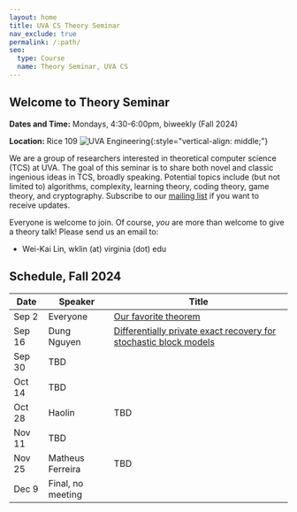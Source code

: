 ```yaml
---
layout: home
title: UVA CS Theory Seminar
nav_exclude: true
permalink: /:path/
seo:
  type: Course
  name: Theory Seminar, UVA CS
---
```


Welcome to Theory Seminar
----------------------------------------
**Dates and Time:** Mondays, 4:30-6:00pm, biweekly (Fall 2024)

**Location:** Rice 109 
![UVA Engineering](assets/images/uva-eng.png){:style="vertical-align: middle;"}

We are a group of researchers interested in theoretical computer science (TCS) at UVA.
The goal of this seminar is to share both novel and classic ingenious ideas 
in TCS, broadly speaking.
Potential topics include (but not limited to) algorithms, complexity,
learning theory, coding theory, game theory, and cryptography.
Subscribe to our [mailing list](https://lists.virginia.edu/sympa/info/cs-theory-seminar) if you want to receive updates.

Everyone is welcome to join.
Of course, *you* are more than welcome to give a theory talk! 
Please send us an email to:

- Wei-Kai Lin, wklin (at) virginia (dot) edu

Schedule, Fall 2024
----------------------------------------

|Date    |Speaker               |Title                                    |
|--------|----------------------|-----------------------------------------|
|Sep 2   |Everyone              |[Our favorite theorem](20240902-our-favorite.md)                            |
|Sep 16  |Dung Nguyen           |[Differentially private exact recovery for stochastic block models](20240916-dp-recovery.md)       |
|Sep 30  |TBD              |                            |
|Oct 14  |TBD              |                            |
|Oct 28  |Haolin              |TBD                            |
|Nov 11  |TBD              |                            |
|Nov 25  |Matheus Ferreira      |TBD                            |
|Dec 9   |Final, no meeting     |                            |

